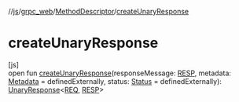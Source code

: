 //[js](../../../index.md)/[grpc_web](../index.md)/[MethodDescriptor](index.md)/[createUnaryResponse](create-unary-response.md)

# createUnaryResponse

[js]\
open fun [createUnaryResponse](create-unary-response.md)(responseMessage: [RESP](index.md), metadata: [Metadata](../-metadata/index.md) = definedExternally, status: [Status](../-status/index.md) = definedExternally): [UnaryResponse](../-unary-response/index.md)&lt;[REQ](index.md), [RESP](index.md)&gt;
